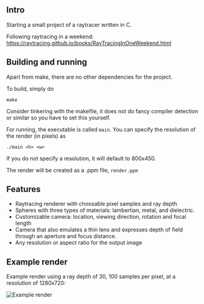## Intro

Starting a small project of a raytracer written in C.

Following raytracing in a weekend: https://raytracing.github.io/books/RayTracingInOneWeekend.html

## Building and running
Apart from make, there are no other dependencies for the project.

To build, simply do 

    make

Consider tinkering with the makefile, it does not do fancy compiler detection or similar so you have to set this yourself. 

For running, the executable is called `main`. You can specify the resolution of the render (in pixels) as

    ./main <h> <w>

If you do not specify a resolution, it will default to 800x450.

The render will be created as a .ppm file, `render.ppm`

## Features
- Raytracing renderer with choosable pixel samples and ray depth
- Spheres with three types of materials: lambertian, metal, and dielectric.
- Customizable camera: location, viewing direction, rotation and focal length
- Camera that also emulates a thin lens and expresses depth of field through an aperture and focus distance.
- Any resolution or aspect ratio for the output image

## Example render
Example render using a ray depth of 30, 100 samples per pixel, at a resolution of 1280x720:

![Example render](./example.jpg)